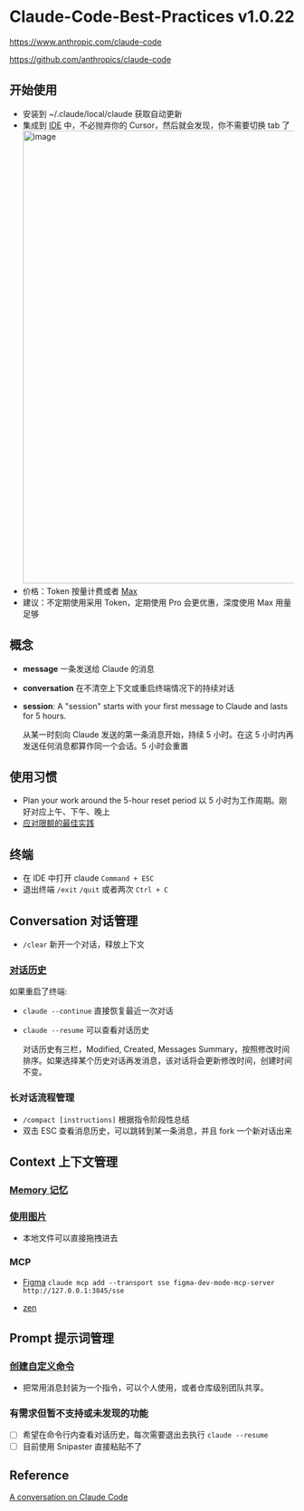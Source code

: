 # Claude-Code-Best-Practices v1.0.22

https://www.anthropic.com/claude-code

https://github.com/anthropics/claude-code

## 开始使用

- 安装到 ~/.claude/local/claude 获取自动更新
- 集成到 [IDE](https://docs.anthropic.com/en/docs/claude-code/ide-integrations) 中，不必抛弃你的 Cursor，然后就会发现，你不需要切换 tab 了
  <img width="799" alt="image" src="https://github.com/user-attachments/assets/ffa95410-3c06-4766-ae2d-b6ff79ee53b3" />
- 价格：Token 按量计费或者 [Max](https://support.anthropic.com/en/articles/11014257-about-claude-s-max-plan-usage)
- 建议：不定期使用采用 Token，定期使用 Pro 会更优惠，深度使用 Max 用量足够

## 概念
- **message** 一条发送给 Claude 的消息
- **conversation** 在不清空上下文或重启终端情况下的持续对话
- **session**: A "session" starts with your first message to Claude and lasts for 5 hours.

  从某一时刻向 Claude 发送的第一条消息开始，持续 5 小时。在这 5 小时内再发送任何消息都算作同一个会话。5 小时会重置

## 使用习惯
- Plan your work around the 5-hour reset period 以 5 小时为工作周期。刚好对应上午、下午、晚上 
- [应对限额的最佳实践](https://support.anthropic.com/en/articles/9797557-usage-limit-best-practices)

## 终端
- 在 IDE 中打开 claude `Command + ESC`
- 退出终端 `/exit` `/quit` 或者两次 `Ctrl + C`

## Conversation 对话管理

- `/clear` 新开一个对话，释放上下文

### [对话历史](https://docs.anthropic.com/en/docs/claude-code/tutorials#resume-previous-conversations)

如果重启了终端:

- `claude --continue` 直接恢复最近一次对话
- `claude --resume` 可以查看对话历史
  
  对话历史有三栏，Modified, Created, Messages Summary，按照修改时间排序。如果选择某个历史对话再发消息，该对话将会更新修改时间，创建时间不变。

### 长对话流程管理

- `/compact [instructions]` 根据指令阶段性总结
- 双击 ESC 查看消息历史，可以跳转到某一条消息，并且 fork 一个新对话出来

## Context 上下文管理

### [Memory 记忆](https://docs.anthropic.com/en/docs/claude-code/memory)

### [使用图片](https://docs.anthropic.com/en/docs/claude-code/tutorials#work-with-images)

- 本地文件可以直接拖拽进去

### MCP

- [Figma](https://help.figma.com/hc/en-us/articles/32132100833559-Guide-to-the-Dev-Mode-MCP-Server)
  `claude mcp add --transport sse figma-dev-mode-mcp-server http://127.0.0.1:3845/sse`

- [zen](https://github.com/BeehiveInnovations/zen-mcp-server)

## Prompt 提示词管理

### [创建自定义命令](https://docs.anthropic.com/en/docs/claude-code/tutorials#create-custom-slash-commands)

- 把常用消息封装为一个指令，可以个人使用，或者仓库级别团队共享。

### 有需求但暂不支持或未发现的功能

- [ ] 希望在命令行内查看对话历史，每次需要退出去执行 `claude --resume`
- [ ] 目前使用 Snipaster 直接粘贴不了

## Reference

[A conversation on Claude Code](https://www.youtube.com/watch?v=Yf_1w00qIKc)
